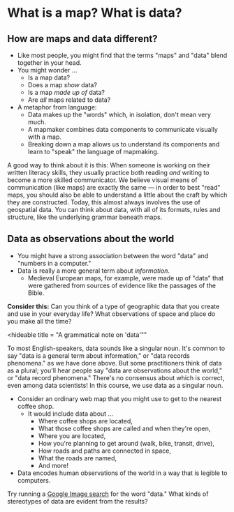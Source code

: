 

# What is a map? What is data?

## How are maps and data different?

* Like most people, you might find that the terms "maps" and "data" blend together in your head.
* You might wonder ...
    * Is a map data?
    * Does a map *show* data?
    * Is a map *made up of* data?
    * Are *all* maps related to data?
* A metaphor from language:
    * Data makes up the "words" which, in isolation, don't mean very much.
    * A mapmaker combines data components to communicate visually with a map.
    * Breaking down a map allows us to understand its components and learn to "speak" the language of mapmaking.

<Hideable title="Further explanation">

A good way to think about it is this: When someone is working on their written literacy skills, they usually practice both reading *and* writing to become a more skilled communicator. We believe visual means of communication (like maps) are exactly the same — in order to best "read" maps, you should also be able to understand a little about the craft by which they are constructed. Today, this almost always involves the use of geospatial data. You can think about data, with all of its formats, rules and structure, like the underlying grammar beneath maps.

</Hideable>

## Data as observations about the world

* You might have a strong association between the word "data" and "numbers in a computer."
* Data is really a more general term about _information_.
    * Medieval European maps, for example, were made up of "data" that were gathered from sources of evidence like the passages of the Bible.

<aside>

**Consider this:** Can you think of a type of geographic data that you create and use in your everyday life? What observations of space and place do you make all the time?

</aside>

<hideable title = "A grammatical note on 'data'""

To most English-speakers, data sounds like a singular noun. It's common to say "data is a general term about information," or "data records phenomena." as we have done above. But some practitioners think of data as a plural; you'll hear people say "data are observations about the world," or "data record phenomena." There's no consensus about which is correct, even among data scientists! In this course, we use data as a singular noun. 

</hideable>

* Consider an ordinary web map that you might use to get to the nearest coffee shop.
    * It would include data about ...
        * Where coffee shops are located,
        * What those coffee shops are called and when they're open,
        * Where you are located,
        * How you're planning to get around (walk, bike, transit, drive),
        * How roads and paths are connected in space,
        * What the roads are named,
        * And more!
* Data encodes human observations of the world in a way that is legible to computers.

<aside>

Try running a [Google Image search](https://www.google.com/search?tbm=isch&source=hp&biw=1280&bih=1341&ei=4IklYLu4CZC1ggeL5ZaIAQ&q=data&oq=data&gs_lcp=CgNpbWcQAzIFCAAQsQMyBQgAELEDMgUIABCxAzIFCAAQsQMyBQgAELEDMgUIABCxAzIFCAAQsQMyBQgAELEDMgUIABCxAzIFCAAQsQM6AggAOggIABCxAxCDAVC-BFieBmCAB2gAcAB4AIABeogB9wGSAQMyLjGYAQCgAQGqAQtnd3Mtd2l6LWltZw&sclient=img&ved=0ahUKEwi7qMLYzOLuAhWQmuAKHYuyBREQ4dUDCAY&uact=5) for the word "data."  What kinds of stereotypes of data are evident from the results?

</aside>


<Quizlet
    title="Check your understanding"
    :questions="[
        {text: 'A given map is produced from exactly one dataset.',
        answers: [
            {text: 'True'},
            {text: 'False', correct: true}
        ]},
        {text: 'Only specific types of data can be read by computers.',
        answers: [
            {text: 'True', correct: true},
            {text: 'False'}
        ]
        }
    ]"
/>
